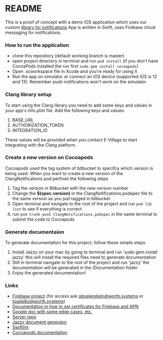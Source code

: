 # README #

This is a proof of concept with a demo IOS application which uses our custom [library for notifications]()
App is written in Swift, uses Firebase cloud messaging for notifications.

### How to run the application ###

* clone this repository (default working branch is master)
* open project directory in terminal and run `pod install` (if you don't have CocoaPods installed the run first `sudo gem install cocoapods`)
* Open .xcworkspace file in Xcode and you're ready for using it
* Run the app on simulator or connect an IOS device (supported IOS is 12 and 13). Remember push notifications won't work on the simulator.

### Clang library setup ###
To start using the Clang library you need to add some keys and values in your app's info.plist file. Add the following keys and values:

1. BASE_URL
2. AUTHORIZATION_TOKEN
3. INTEGRATION_ID

These values will be provided when you contact E-Village to start integrating with the Clang platform.

### Create a new version on Cocoapods
Cocoapods used the tag system of bitbucket to specifcy which version is being used. When you want to create a new version of the ClangNotifications pod
perfrom the following steps

1. Tag the version in Bitbucket with the new version number
2. Change the **$(spec.version)** in the ClangNotifications.podspec file to the same version as you just tagged in bitbucket
3. Open terminal and navigate to the root of the project and run `pod lib lint` to see if everything is correct
4. run `pod trunk push ClangNotifications.podspec` in the same terminal to submit the code to Cocoapods

### Generate documentaion
To generate documentation for this project, follow these simple steps:

1. Install Jazzy on your mac by going to terminal and run 'sudo gem install jazzy' this will install the required files need to generate documentation
2. Still in terminal navigate to the root of the project and run 'jazzy' the documentation will be generated in the /Documentation folder
3. Enjoy the generated documentation!

### Links ###

* [Firebase project](https://console.firebase.google.com/project/test-a04ac/overview) (for access ask oboekesteijn@worth.systems or tpadalko@worth.systems)
* [Documentation in how to set certificates for Firebase and APN](https://docs.google.com/document/d/1RvWcAS-WYmlcAzUUiRgGu_iBPyzmXzr1Aez9DQdIL30/edit?usp=sharing)
* [Google doc with some edge cases, etc.](https://docs.google.com/document/d/1Nw7Ik1VY8Sz2PPtj86yaTUyZ9qnO__xaDHcRuk6Xsbk/edit?usp=sharing)
* [Server repo](https://bitbucket.org/wi/evillage-token-server/src)
* [Jazzy document generator](https://github.com/realm/jazzy)
* [Swiftlint](https://github.com/realm/SwiftLint)
* [Cocoapods documentation](https://guides.cocoapods.org/)